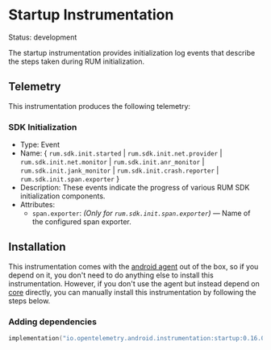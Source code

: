 # Startup Instrumentation

Status: development

The startup instrumentation provides initialization log events that describe the steps taken during
RUM initialization.

## Telemetry

This instrumentation produces the following telemetry:

### SDK Initialization

* Type: Event
* Name: { `rum.sdk.init.started` | `rum.sdk.init.net.provider` | `rum.sdk.init.net.monitor` | `rum.sdk.init.anr_monitor` | `rum.sdk.init.jank_monitor` | `rum.sdk.init.crash.reporter` | `rum.sdk.init.span.exporter` }
* Description: These events indicate the progress of various RUM SDK initialization components.
* Attributes:
    * `span.exporter`: *(Only for `rum.sdk.init.span.exporter`)* — Name of the configured span exporter.

## Installation

This instrumentation comes with the [android agent](../../android-agent) out of the box, so
if you depend on it, you don't need to do anything else to install this instrumentation.
However, if you don't use the agent but instead depend on [core](../../core) directly, you can
manually install this instrumentation by following the steps below.

### Adding dependencies

```kotlin
implementation("io.opentelemetry.android.instrumentation:startup:0.16.0-alpha")
```
